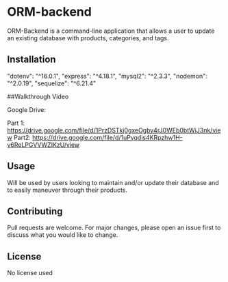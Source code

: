 # ORM-backend

ORM-Backend is a command-line
application that allows a user
to update an existing database
with products, categories, and
tags.


## Installation

"dotenv": "^16.0.1",
"express": "^4.18.1",
"mysql2": "^2.3.3",
"nodemon": "^2.0.19",
"sequelize": "^6.21.4"

##Walkthrough Video

Google Drive:

Part 1:
https://drive.google.com/file/d/1PrzDSTkj0gxeOgby4rJ0WEb0btWiJ3nk/view
Part2:
https://drive.google.com/file/d/1uPyqdis4KRpzhw1H-v6ReLPGVVWZIKzU/view



## Usage

Will be used by users looking
to maintain and/or update their
database and to easily
maneuver through their products.


## Contributing
Pull requests are welcome. For major changes, 
please open an issue first to discuss what you would like to change.


## License
No license used